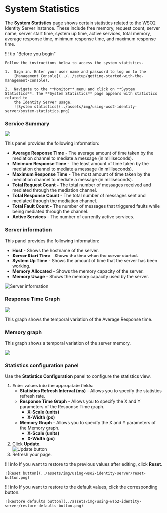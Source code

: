 # System Statistics

The **System Statistics** page shows certain statistics related to the
WSO2 Identity Server instance. These include free memory, request count,
server name, server start time, system up time, active services, total
memory, average response time, minimum response time, and maximum
response time.

!!! tip "Before you begin"

    Follow the instructions below to access the system statistics.

    1.  Sign in. Enter your user name and password to log on to the
        [Management Console](../../setup/getting-started-with-the-management-console).        
        
    2.  Navigate to the **Monitor** menu and click on **System Statistics**. The **System Statistics** page appears with statistics related to
        the Identity Server usage.  
        ![System statistics](../assets/img/using-wso2-identity-server/system-statistics.png) 

### Service Summary

![](../assets/img/53125409/53287308.png)

This panel provides the following information:

-   **Average Response Time** - The average amount of time taken by the
    mediation channel to mediate a message (in milliseconds).
-   **Minimum Response Time** - The least amount of time taken by the
    mediation channel to mediate a message (in milliseconds).
-   **Maximum Response Time** - The most amount of time taken by the
    mediation channel to mediate a message (in milliseconds).
-   **Total Request Count -** The total number of messages received and
    mediated through the mediation channel.
-   **Total Response Count -** The total number of messages sent and
    mediated through the mediation channel.
-   **Total Fault Count -** The number of messages that triggered faults
    while being mediated through the channel.
-   **Active Services** - The number of currently active services.

### Server information

This panel provides the following information:

-   **Host** - Shows the hostname of the server.
-   **Server Start Time** - Shows the time when the server started.
-   **System Up Time** - Shows the amount of time that the server has
    been working.
-   **Memory Allocated** - Shows the memory capacity of the server.
-   **Memory Usage** - Shows the memory capacity used by the server.

![Server information](../assets/img/using-wso2-identity-server/server-information.png) 

### Response Time Graph

![](../assets/img/53125409/53287309.png)

This graph shows the temporal variation of the Average Response time.

### Memory graph

This graph shows a temporal variation of the server memory.

![](../assets/img/using-wso2-identity-server/memory-graph.png)

### Statistics configuration panel

Use the **Statistics Configuration** panel to configure the statistics
view.

1.  Enter values into the appropriate fields:
    -   **Statistics Refresh Interval (ms)** - Allows you to specify the
        statistics refresh rate.
    -   **Response Time Graph** - Allows you to specify the X and Y
        parameters of the Response Time graph.
        -   **X-Scale (units)**
        -   **X-Width (px)**
    -   **Memory Graph** - Allows you to specify the X and Y parameters
        of the Memory graph.
        -   **X-Scale (units)**
        -   **X-Width (px)**
2.  Click **Update**.  
    ![Update button](../assets/img/using-wso2-identity-server/update-button.png)
3.  Refresh your page.

!!! info
    If you want to restore to the previous values after editing, click **Reset**.

    ![Reset button](../assets/img/using-wso2-identity-server/reset-button.png)

!!! info
    If you want to restore to the default values, click the corresponding button.

    ![Restore defaults button](../assets/img/using-wso2-identity-server/restore-defaults-button.png)
